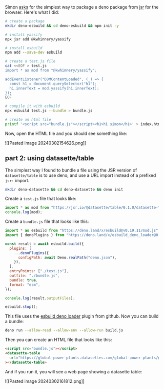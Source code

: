 Simon [asks](https://til.simonwillison.net/javascript/jsr-esbuild) for the simplest way to package a deno package from [jsr](https://jsr.io/) for the browser. Here's what I did:

```bash
# create a package
mkdir deno-esbuild && cd deno-esbuild && npm init -y

# install yassify
npx jsr add @kwhinnery/yassify

# install esbuild
npm add --save-dev esbuild

# create a test.js file
cat <<EOF > test.js
import * as mod from "@kwhinnery/yassify";

addEventListener("DOMContentLoaded", (_) => {
  const h1 = document.querySelector("h1");
  h1.innerText = mod.yassify(h1.innerText);
});
EOF

# compile it with esbuild
npx esbuild test.js --bundle > bundle.js

# create an html file
printf '<script src="bundle.js"></script><h1>hi simon</h1>' > index.html
```

Now, open the HTML file and you should see something like:

![[Pasted image 20240302154626.png]]

## part 2: using datasette/table

The simplest way I found to bundle a file using the JSR version of `datasette/table` is to use deno, and use a URL import instead of a prefixed `jsr:` import.

```bash
mkdir deno-datasette && cd deno-datasette && deno init
```

Create a `test.js` file that looks like:

```js
import * as mod from "https://jsr.io/@datasette/table/0.1.0/datasette-table.js";
console.log(mod);
```

Create a `bundle.js` file that looks like this:

```js
import * as esbuild from "https://deno.land/x/esbuild@v0.19.11/mod.js";
import { denoPlugins } from "https://deno.land/x/esbuild_deno_loader@0.8.5/mod.ts";

const result = await esbuild.build({
  plugins: [
    ...denoPlugins({
      configPath: await Deno.realPath("deno.json"),
    }),
  ],
  entryPoints: ["./test.js"],
  outfile: "./bundle.js",
  bundle: true,
  format: "esm",
});

console.log(result.outputFiles);

esbuild.stop();
```

This file uses the [esbuild deno loader](https://github.com/lucacasonato/esbuild_deno_loader/tree/main) plugin from github. Now you can build a bundle:

```bash
deno run --allow-read --allow-env --allow-run build.js
```

Then you can create an HTML file that looks like this:

```html
<script src="bundle.js"></script>
<datasette-table
  url="https://global-power-plants.datasettes.com/global-power-plants/global-power-plants.json"
></datasette-table>
```

And if you run it, you will see a web page showing a datasette table:

![[Pasted image 20240302161812.png]]